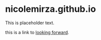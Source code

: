# nicolemirza.github.io

This is placeholder text.

this is a link to [looking forward](lookingforward.md).
